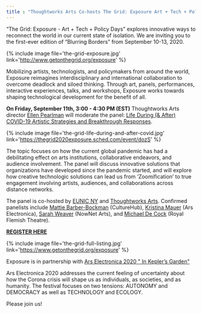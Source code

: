 ```yaml
---
title : "Thoughtworks Arts Co-hosts The Grid: Exposure Art + Tech + Policy Days"
---
```

“The Grid: Exposure - Art + Tech + Policy Days” explores innovative ways to reconnect the world in our current state of isolation. We are inviting you to the first-ever edition of “Blurring Borders” from September 10-13, 2020.

{% include image file='the-grid-exposure.jpg'
   link='http://www.getonthegrid.org/exposure' %}

Mobilizing artists, technologists, and policymakers from around the world, Exposure reimagines interdisciplinary and international collaboration to overcome deadlock and siloed thinking.<!--excerpt-ends--> Through art, panels, performances, interactive experiences, talks, and workshops, Exposure works towards shaping technological development for the benefit of all.

**On Friday, September 11th, 3:00 - 4:30 PM (EST)** Thoughtworks Arts director [Ellen Pearlman](https://thegrid2020exposure.sched.com/moderator/ellen75) will moderate the panel: [Life During (& After) COVID-19 Artistic Strategies and Breakthrough Responses](https://thegrid2020exposure.sched.com/event/dozS).

{% include image file='the-grid-life-during-and-after-covid.jpg'
   link='https://thegrid2020exposure.sched.com/event/dozS' %}

The topic focuses on how the current global pandemic has had a debilitating effect on arts institutions, collaborative endeavors, and audience involvement. The panel will discuss innovative solutions that organizations have developed since the pandemic started, and will explore how creative technologic solutions can lead us from ‘Zoomification’ to true engagement involving artists, audiences, and collaborations across distance networks.  
  
The panel is co-hosted by [EUNIC NY](https://www.eunicglobal.eu/) and [Thoughtworks Arts](https://thoughtworksarts.io/). Confirmed panelists include [Mattie Barber-Bockman](https://thegrid2020exposure.sched.com/speaker/mattie_barber_bockelman.7c9g2ne) (CultureHub), [Kristina Mauer](https://thegrid2020exposure.sched.com/speaker/mattie_barber_bockelman.7c9g2ne) (Ars Electronica), [Sarah Weaver](https://thegrid2020exposure.sched.com/speaker/info13249) (NowNet Arts), and [Michael De Cock](https://thegrid2020exposure.sched.com/speaker/michael.decock) (Royal Flemish Theatre).  
  
[**REGISTER HERE**](https://www.getonthegrid.org/exposure)  
  
{% include image file='the-grid-full-listing.jpg'
   link='https://www.getonthegrid.org/exposure' %}

Exposure is in partnership with [Ars Electronica 2020 " In Kepler’s Garden"](https://ars.electronica.art/keplersgardens/)  
  
Ars Electronica 2020 addresses the current feeling of uncertainty about how the Corona crisis will shape us as individuals, as societies, and as humanity. The festival focuses on two tensions: AUTONOMY and DEMOCRACY as well as TECHNOLOGY and ECOLOGY.  
  
Please join us!